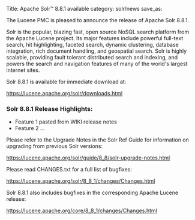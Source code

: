 Title: Apache Solr™ 8.8.1 available
category: solr/news
save_as:

The Lucene PMC is pleased to announce the release of Apache Solr 8.8.1.

Solr is the popular, blazing fast, open source NoSQL search platform from the Apache Lucene project. Its major features include powerful full-text search, hit highlighting, faceted search, dynamic clustering, database integration, rich document handling, and geospatial search. Solr is highly scalable, providing fault tolerant distributed search and indexing, and powers the search and navigation features of many of the world's largest internet sites.

Solr 8.8.1 is available for immediate download at:

  <https://lucene.apache.org/solr/downloads.html>

### Solr 8.8.1 Release Highlights:

 * Feature 1 pasted from WIKI release notes
 * Feature 2 ...

Please refer to the Upgrade Notes in the Solr Ref Guide for information on upgrading from previous Solr versions:

  <https://lucene.apache.org/solr/guide/8_8/solr-upgrade-notes.html>

Please read CHANGES.txt for a full list of bugfixes:

  <https://lucene.apache.org/solr/8_8_1/changes/Changes.html>

Solr 8.8.1 also includes bugfixes in the corresponding Apache Lucene release:

  <https://lucene.apache.org/core/8_8_1/changes/Changes.html>